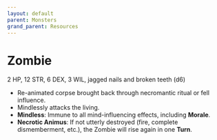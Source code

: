 ```yaml
---
layout: default
parent: Monsters
grand_parent: Resources
---
```


# Zombie

2 HP, 12 STR, 6 DEX, 3 WIL, jagged nails and broken teeth (d6)

- Re-animated corpse brought back through necromantic ritual or fell influence. 
- Mindlessly attacks the living.
- **Mindless**: Immune to all mind-influencing effects, including **Morale**.
- **Necrotic Animus**: If not utterly destroyed (fire, complete dismemberment, etc.), the Zombie will rise again in one **Turn**.